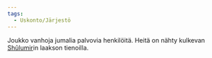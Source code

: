 ```yaml
---
tags:
  - Uskonto/Järjestö
---
```

Joukko vanhoja jumalia palvovia henkilöitä. Heitä on nähty kulkevan [Shûlumir](Shûlumir.md)in laakson tienoilla.